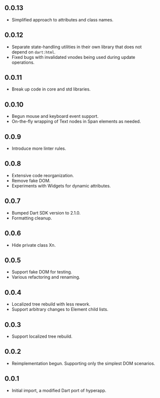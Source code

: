 ## 0.0.13
- Simplified approach to attributes and class names.

## 0.0.12
- Separate state-handling utilities in their own library
  that does not depend on `dart:html`.
- Fixed bugs with invalidated vnodes being used during update
  operations.

## 0.0.11
- Break up code in core and std libraries.

## 0.0.10
- Begun mouse and keyboard event support.
- On-the-fly wrapping of Text nodes in Span elements as needed.

## 0.0.9
- Introduce more linter rules.

## 0.0.8
- Extensive code reorganization.
- Remove fake DOM.
- Experiments with Widgets for dynamic attributes.

## 0.0.7
- Bumped Dart SDK version to 2.1.0.
- Formatting cleanup.

## 0.0.6

- Hide private class Xn.

## 0.0.5

- Support fake DOM for testing.
- Various refactoring and renaming.

## 0.0.4

- Localized tree rebuild with less rework.
- Support arbitrary changes to Element child lists.

## 0.0.3

- Support localized tree rebuild.

## 0.0.2

- Reimplementation begun. Supporting only the simplest DOM scenarios.

## 0.0.1

- Initial import, a modified Dart port of hyperapp.
